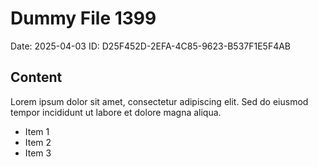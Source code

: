 # Dummy File 1399

Date: 2025-04-03
ID: D25F452D-2EFA-4C85-9623-B537F1E5F4AB

## Content

Lorem ipsum dolor sit amet, consectetur adipiscing elit.
Sed do eiusmod tempor incididunt ut labore et dolore magna aliqua.

* Item 1
* Item 2
* Item 3

